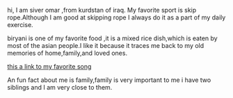 
hi,
I am siver omar ,from kurdstan of iraq. My favorite sport is skip rope.Although I am good at skipping rope I always do it as a part of my daily exercise.

biryani is one of my favorite food ,it is a mixed rice dish,which is eaten by most of the asian people.I like it because it traces me back to my old memories of home,family,and loved ones.

<a href = "https://www.youtube.com/watch?v=PaPDndMtl6U">this a link to my favorite song</a>

An fun fact about me is family,family is very important to me i have two siblings and I am very close to them.

